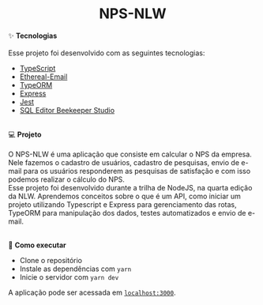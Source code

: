 <h1 align="center">NPS-NLW</h1>


 ✨ <b>Tecnologias</b>
<br/>
<br/>
Esse projeto foi desenvolvido com as seguintes tecnologias:
- [TypeScript](https://www.typescriptlang.org/)
- [Ethereal-Email](https://ethereal.email/)
- [TypeORM](https://typeorm.io/#/)
- [Express](https://expressjs.com/pt-br/)
- [Jest](https://jestjs.io/)
- [SQL Editor Beekeeper Studio](https://www.beekeeperstudio.io/)

<br/>
💻 <b>Projeto</b>
<br/>
<br/>
O NPS-NLW é uma aplicação que consiste em calcular o NPS da empresa. Nele fazemos o cadastro de usuários, cadastro de pesquisas, envio de e-mail para os usuários responderem as pesquisas de satisfação e com isso podemos realizar o cálculo do NPS.
<br/>
Esse projeto foi desenvolvido durante a trilha de NodeJS, na quarta edição da NLW. Aprendemos conceitos sobre o que é um API, como iniciar um projeto utilizando Typescript e Express para gerenciamento das rotas, TypeORM para manipulação dos dados, testes automatizados e envio de e-mail.
<br/>
<br/>

🚀 <b>Como executar</b>
<br/>
- Clone o repositório
- Instale as dependências com `yarn`
- Inicie o servidor com `yarn dev`

A aplicação pode ser acessada em [`localhost:3000`](http://localhost:3000).
